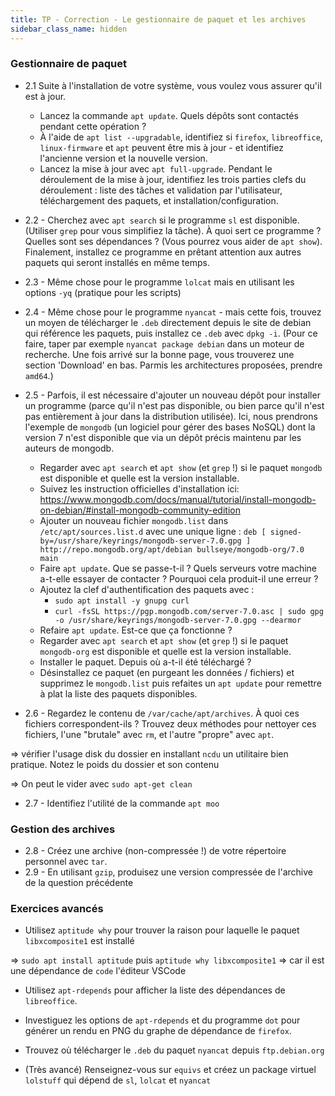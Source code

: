```yaml
---
title: TP - Correction - Le gestionnaire de paquet et les archives
sidebar_class_name: hidden
---
```


### Gestionnaire de paquet

- 2.1 Suite à l'installation de votre système, vous voulez vous assurer qu'il est à jour.
   - Lancez la commande `apt update`. Quels dépôts sont contactés pendant cette opération ?
   - À l'aide de `apt list --upgradable`, identifiez si `firefox`, `libreoffice`, `linux-firmware` et `apt` peuvent être mis à jour - et identifiez l'ancienne version et la nouvelle version.
   - Lancez la mise à jour avec `apt full-upgrade`. Pendant le déroulement de la mise à jour, identifiez les trois parties clefs du déroulement : liste des tâches et validation par l'utilisateur, téléchargement des paquets, et installation/configuration.
- 2.2 - Cherchez avec `apt search` si le programme `sl` est disponible. (Utiliser `grep` pour vous simplifiez la tâche). À quoi sert ce programme ? Quelles sont ses dépendances ? (Vous pourrez vous aider de `apt show`). Finalement, installez ce programme en prêtant attention aux autres paquets qui seront installés en même temps.
- 2.3 - Même chose pour le programme `lolcat` mais en utilisant les options `-yq` (pratique pour les scripts) 
- 2.4 - Même chose pour le programme `nyancat` - mais cette fois, trouvez un moyen de télécharger le `.deb` directement depuis le site de debian qui référence les paquets, puis installez ce `.deb` avec `dpkg -i`. (Pour ce faire, taper par exemple `nyancat package debian` dans un moteur de recherche. Une fois arrivé sur la bonne page, vous trouverez une section 'Download' en bas. Parmis les architectures proposées, prendre `amd64`.)

- 2.5 - Parfois, il est nécessaire d'ajouter un nouveau dépôt pour installer un programme (parce qu'il n'est pas disponible, ou bien parce qu'il n'est pas entièrement à jour dans la distribution utilisée). Ici, nous prendrons l'exemple de `mongodb` (un logiciel pour gérer des bases NoSQL) dont la version 7 n'est disponible que via un dépôt précis maintenu par les auteurs de mongodb.
    - Regarder avec `apt search` et `apt show` (et `grep` !) si le paquet `mongodb` est disponible et quelle est la version installable.
    - Suivez les instruction officielles d'installation ici: https://www.mongodb.com/docs/manual/tutorial/install-mongodb-on-debian/#install-mongodb-community-edition
    - Ajouter un nouveau fichier `mongodb.list` dans `/etc/apt/sources.list.d` avec une unique ligne : `deb [ signed-by=/usr/share/keyrings/mongodb-server-7.0.gpg ] http://repo.mongodb.org/apt/debian bullseye/mongodb-org/7.0 main`
    - Faire `apt update`. Que se passe-t-il ? Quels serveurs votre machine a-t-elle essayer de contacter ? Pourquoi cela produit-il une erreur ?
    - Ajoutez la clef d'authentification des paquets avec :
        - `sudo apt install -y gnupg curl`
        - `curl -fsSL https://pgp.mongodb.com/server-7.0.asc | sudo gpg -o /usr/share/keyrings/mongodb-server-7.0.gpg --dearmor`
    <!-- - Ajoutez la clef d'authentification des paquets avec `wget -qO - https://www.mongodb.org/static/pgp/server-5.0.asc | sudo apt-key add -`. -->
    - Refaire `apt update`. Est-ce que ça fonctionne ?
    - Regarder avec `apt search` et `apt show` (et `grep` !) si le paquet `mongodb-org` est disponible et quelle est la version installable.
    - Installer le paquet. Depuis où a-t-il été téléchargé ?
    - Désinstallez ce paquet (en purgeant les données / fichiers) et supprimez le `mongodb.list` puis refaites un `apt update` pour remettre à plat la liste des paquets disponibles.

- 2.6 - Regardez le contenu de `/var/cache/apt/archives`. À quoi ces fichiers correspondent-ils ? Trouvez deux méthodes pour nettoyer ces fichiers, l'une "brutale" avec `rm`, et l'autre "propre" avec `apt`.

=> vérifier l'usage disk du dossier en installant `ncdu` un utilitaire bien pratique. Notez le poids du dossier et son contenu

=> On peut le vider avec `sudo apt-get clean`

- 2.7 - Identifiez l'utilité de la commande `apt moo`

### Gestion des archives

- 2.8 - Créez une archive (non-compressée !) de votre répertoire personnel avec `tar`.
- 2.9 - En utilisant `gzip`, produisez une version compressée de l'archive de la question précédente

<!-- - 2.10 - Recommencez mais en produisant une version compressée directement
- 2.11 - En fouillant dans les options de `tar`, trouvez un moyen de lister le contenu de l'archive
- 2.12 - Créez un dossier `test_extract` dans `/tmp/`, déplacez l'archive dans ce dossier puis décompressez-là dedans.
- 2.13 - (Avancé) En reprenant le `.deb` du programme `nyancat` de la question 1.14, utilisez `ar` et `tar` pour décompresser le `.deb` jusqu'à trouver le fichier de controle debian, ainsi que l'executable contenu dans le paquet.
- 2.14 - (Avancé) Trouvez un ou des fichiers `.gz` dans `/var/log` (ou ailleurs ?) et cherchez comment combiner `cat` et `gzip` pour lire le contenu de ce fichier sans créer de nouveau fichier. -->

### Exercices avancés

- Utilisez `aptitude why` pour trouver la raison pour laquelle le paquet `libxcomposite1` est installé

=> `sudo apt install aptitude` puis `aptitude why libxcomposite1` => car il est une dépendance de `code` l'éditeur VSCode

- Utilisez `apt-rdepends` pour afficher la liste des dépendances de `libreoffice`.

- Investiguez les options de `apt-rdepends` et du programme `dot` pour générer un rendu en PNG du graphe de dépendance de `firefox`.

- Trouvez où télécharger le `.deb` du paquet `nyancat` depuis `ftp.debian.org`

- (Très avancé) Renseignez-vous sur `equivs` et créez un package virtuel `lolstuff` qui dépend de `sl`, `lolcat` et `nyancat`